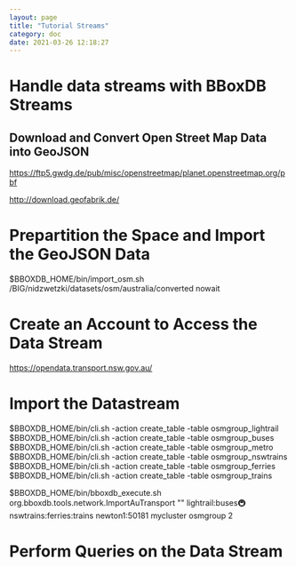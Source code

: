 ```yaml
---
layout: page
title: "Tutorial Streams"
category: doc
date: 2021-03-26 12:18:27
---
```


# Handle data streams with BBoxDB Streams

## Download and Convert Open Street Map Data into GeoJSON
https://ftp5.gwdg.de/pub/misc/openstreetmap/planet.openstreetmap.org/pbf

http://download.geofabrik.de/


# Prepartition the Space and Import the GeoJSON Data
$BBOXDB_HOME/bin/import_osm.sh /BIG/nidzwetzki/datasets/osm/australia/converted nowait

# Create an Account to Access the Data Stream

https://opendata.transport.nsw.gov.au/

# Import the Datastream
$BBOXDB_HOME/bin/cli.sh -action create_table -table osmgroup_lightrail
$BBOXDB_HOME/bin/cli.sh -action create_table -table osmgroup_buses
$BBOXDB_HOME/bin/cli.sh -action create_table -table osmgroup_metro
$BBOXDB_HOME/bin/cli.sh -action create_table -table osmgroup_nswtrains
$BBOXDB_HOME/bin/cli.sh -action create_table -table osmgroup_ferries
$BBOXDB_HOME/bin/cli.sh -action create_table -table osmgroup_trains


$BBOXDB_HOME/bin/bboxdb_execute.sh org.bboxdb.tools.network.ImportAuTransport "<Your-API-Key>" lightrail:buses:metro:nswtrains:ferries:trains newton1:50181 mycluster osmgroup 2


# Perform Queries on the Data Stream